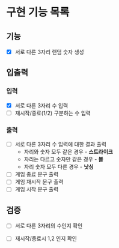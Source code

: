 # 구현 기능 목록

## 기능
* [x] 서로 다른 3자리 랜덤 숫자 생성

## 입출력

### 입력
* [x] 서로 다른 3자리 수 입력
* [ ] 재시작/종료(1/2) 구분하는 수 입력

### 출력
* [ ] 서로 다른 3자리 수 입력에 대한 결과 출력
  * 자리와 숫자 모두 같은 경우 - **스트라이크**
  * 자리는 다르고 숫자만 같은 경우 - **볼**
  * 자리 숫자 모두 다른 경우 - **낫싱**
* [ ] 게임 종료 문구 출력
* [ ] 게임 재시작 문구 출력
* [ ] 게임 시작 문구 출력

## 검증
* [ ] 서로 다른 3자리의 수인지 확인
* [ ] 재시작/종료시 1,2 인지 확인

